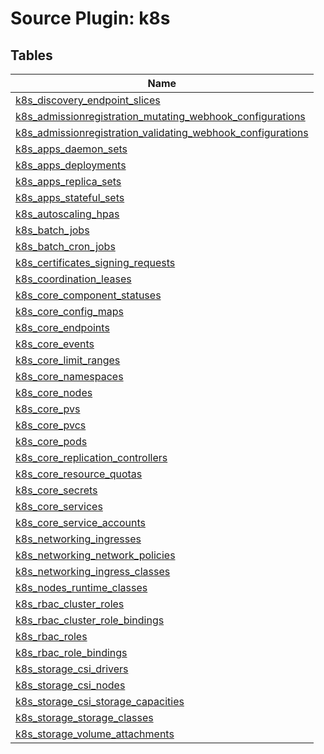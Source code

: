 # Source Plugin: k8s
## Tables
| Name          |
| ------------- |
| [k8s_discovery_endpoint_slices](k8s_discovery_endpoint_slices.md) |
| [k8s_admissionregistration_mutating_webhook_configurations](k8s_admissionregistration_mutating_webhook_configurations.md) |
| [k8s_admissionregistration_validating_webhook_configurations](k8s_admissionregistration_validating_webhook_configurations.md) |
| [k8s_apps_daemon_sets](k8s_apps_daemon_sets.md) |
| [k8s_apps_deployments](k8s_apps_deployments.md) |
| [k8s_apps_replica_sets](k8s_apps_replica_sets.md) |
| [k8s_apps_stateful_sets](k8s_apps_stateful_sets.md) |
| [k8s_autoscaling_hpas](k8s_autoscaling_hpas.md) |
| [k8s_batch_jobs](k8s_batch_jobs.md) |
| [k8s_batch_cron_jobs](k8s_batch_cron_jobs.md) |
| [k8s_certificates_signing_requests](k8s_certificates_signing_requests.md) |
| [k8s_coordination_leases](k8s_coordination_leases.md) |
| [k8s_core_component_statuses](k8s_core_component_statuses.md) |
| [k8s_core_config_maps](k8s_core_config_maps.md) |
| [k8s_core_endpoints](k8s_core_endpoints.md) |
| [k8s_core_events](k8s_core_events.md) |
| [k8s_core_limit_ranges](k8s_core_limit_ranges.md) |
| [k8s_core_namespaces](k8s_core_namespaces.md) |
| [k8s_core_nodes](k8s_core_nodes.md) |
| [k8s_core_pvs](k8s_core_pvs.md) |
| [k8s_core_pvcs](k8s_core_pvcs.md) |
| [k8s_core_pods](k8s_core_pods.md) |
| [k8s_core_replication_controllers](k8s_core_replication_controllers.md) |
| [k8s_core_resource_quotas](k8s_core_resource_quotas.md) |
| [k8s_core_secrets](k8s_core_secrets.md) |
| [k8s_core_services](k8s_core_services.md) |
| [k8s_core_service_accounts](k8s_core_service_accounts.md) |
| [k8s_networking_ingresses](k8s_networking_ingresses.md) |
| [k8s_networking_network_policies](k8s_networking_network_policies.md) |
| [k8s_networking_ingress_classes](k8s_networking_ingress_classes.md) |
| [k8s_nodes_runtime_classes](k8s_nodes_runtime_classes.md) |
| [k8s_rbac_cluster_roles](k8s_rbac_cluster_roles.md) |
| [k8s_rbac_cluster_role_bindings](k8s_rbac_cluster_role_bindings.md) |
| [k8s_rbac_roles](k8s_rbac_roles.md) |
| [k8s_rbac_role_bindings](k8s_rbac_role_bindings.md) |
| [k8s_storage_csi_drivers](k8s_storage_csi_drivers.md) |
| [k8s_storage_csi_nodes](k8s_storage_csi_nodes.md) |
| [k8s_storage_csi_storage_capacities](k8s_storage_csi_storage_capacities.md) |
| [k8s_storage_storage_classes](k8s_storage_storage_classes.md) |
| [k8s_storage_volume_attachments](k8s_storage_volume_attachments.md) |